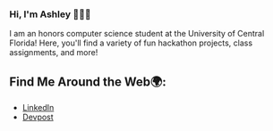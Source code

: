 ### Hi, I'm Ashley 👋👩‍💻

I am an honors computer science student at the University of Central Florida! Here, you'll find a variety of fun hackathon projects, class assignments, and more!

## Find Me Around the Web🌍: 
- [LinkedIn](https://www.linkedin.com/in/ashleyvoglewede/)
- [Devpost](https://devpost.com/avwede?ref_content=user-portfolio&ref_feature=portfolio&ref_medium=global-nav)


